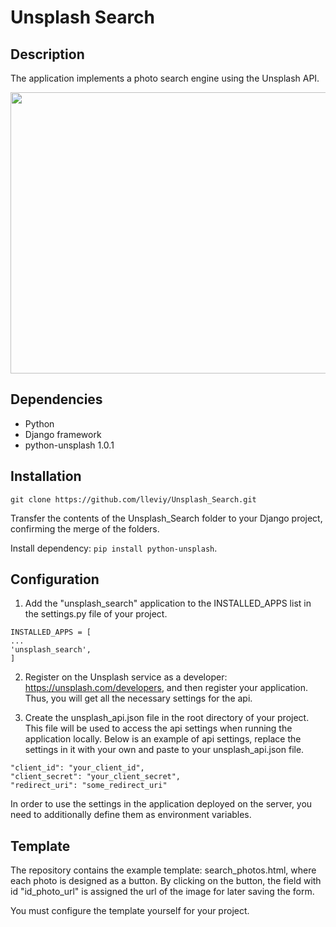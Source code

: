 # Unsplash Search

## Description
The application implements a photo search engine using the Unsplash API.


<img src="https://media.giphy.com/media/egAFhEApCXJtIgN0rv/giphy.gif" width="600" height="450" />

## Dependencies

* Python
* Django framework
* python-unsplash 1.0.1

## Installation

`git clone https://github.com/lleviy/Unsplash_Search.git`

Transfer the contents of the Unsplash_Search folder to your Django project, confirming the merge of the folders. 

Install dependency: `pip install python-unsplash`. 


## Configuration
1) Add the "unsplash_search" application to the INSTALLED_APPS list in the settings.py file of your project.

```
INSTALLED_APPS = [
...
'unsplash_search',
]
```

2) Register on the Unsplash service as a developer: https://unsplash.com/developers, and then register
your application. Thus, you will get all the necessary settings for the api.

3) Create the unsplash_api.json file in the root directory of your project. This file will be used to access the api settings when
running the application locally.
Below is an example of api settings, replace the settings in it with your own and paste
to your unsplash_api.json file.
```
"client_id": "your_client_id",
"client_secret": "your_client_secret",
"redirect_uri": "some_redirect_uri"
```

In order to use the settings in the application deployed on the server, you need to additionally define them as environment variables.

## Template

The repository contains the example template: search_photos.html, where each photo is designed as a button. By clicking on the button, the field with id "id_photo_url" is assigned the url of the image for later saving the form.

You must configure the template yourself for your project.
